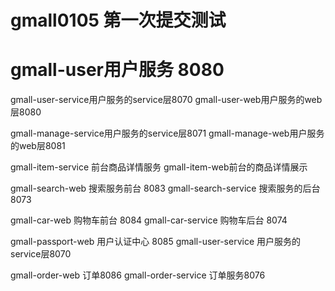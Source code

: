 # gmall0105 第一次提交测试

# gmall-user用户服务 8080

gmall-user-service用户服务的service层8070
gmall-user-web用户服务的web层8080

gmall-manage-service用户服务的service层8071
gmall-manage-web用户服务的web层8081

gmall-item-service 前台商品详情服务
gmall-item-web前台的商品详情展示

gmall-search-web 搜索服务前台 8083
gmall-search-service 搜索服务的后台 8073

gmall-car-web 购物车前台 8084
gmall-car-service 购物车后台 8074

gmall-passport-web 用户认证中心 8085
gmall-user-service 用户服务的service层8070

gmall-order-web 订单8086
gmall-order-service 订单服务8076
